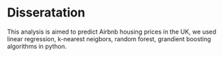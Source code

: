 # Disseratation

This analysis is aimed to predict Airbnb housing prices in the UK, we used linear regression, k-nearest neigbors, random forest, grandient boosting algorithms in python.
